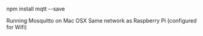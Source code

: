 npm install mqtt --save

Running Mosquitto on Mac OSX
Same network as Raspberry Pi (configured for Wifi)
